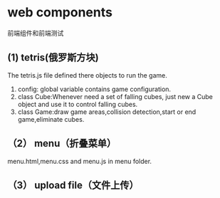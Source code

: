 # web  components
前端组件和前端测试
## (1)  tetris(俄罗斯方块)
The tetris.js  file  defined  there  objects to run the game.
1. config: global variable contains game configuration.
2. class Cube:Whenever  need a set of falling cubes, just new a Cube object and use it to control  falling cubes.
3. class Game:draw game areas,collision detection,start or end game,eliminate cubes.
>

## （2） menu（折叠菜单）
 menu.html,menu.css and menu.js in menu folder.

## （3） upload file（文件上传）
